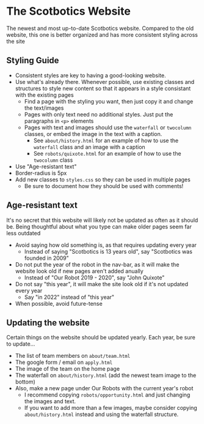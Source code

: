 # The Scotbotics Website
The newest and most up-to-date Scotbotics website. Compared to the old website, this one is better organized and has more consistent styling across the site

## Styling Guide
* Consistent styles are key to having a good-looking website.
* Use what's already there. Whenever possible, use existing classes and structures to style new content so that it appears in a style consistant with the existing pages
    + Find a page with the styling you want, then just copy it and change the text/images
	+ Pages with only text need no additional styles. Just put the paragraphs in `<p>` elements
	+ Pages with text and images should use the `waterfall` or `twocolumn` classes, or embed the image in the text with a caption. 
	    - See `about/history.html` for an example of how to use the `waterfall` class and an image with a caption
		- See `robots/quixote.html` for an example of how to use the `twocolumn` class
* Use "Age-resistant text"
* Border-radius is 5px
* Add new classes to `styles.css` so they can be used in multiple pages
    + Be sure to document how they should be used with comments!

## Age-resistant text
It's no secret that this website will likely not be updated as often as it should be. Being thoughtful about what you type can make older pages seem far less outdated
* Avoid saying how old something is, as that requires updating every year
    + Instead of saying "Scotbotics is 13 years old", say "Scotbotics was founded in 2009"
* Do not put the year of the robot in the nav-bar, as it will make the website look old if new pages aren't added anually
    + Instead of "Our Robot 2019 - 2020", say "John Quixote"
* Do not say "this year", it will make the site look old if it's not updated every year
    + Say "in 2022" instead of "this year"
* When possible, avoid future-tense

## Updating the website
Certain things on the website should be updated yearly. Each year, be sure to update...
* The list of team members on `about/team.html`
* The google form / email on `apply.html`
* The image of the team on the home page
* The waterfall on `about/history.html` (add the newest team image to the bottom)
* Also, make a new page under Our Robots with the current year's robot
   + I recommend copying `robots/opportunity.html` and just changing the images and text.
   + If you want to add more than a few images, maybe consider copying `about/history.html` instead and using the waterfall structure.
